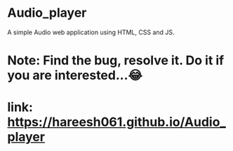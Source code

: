 # Audio_player
A simple Audio web application using HTML, CSS and JS.

# Note: Find the bug, resolve it. Do it if you are interested...😂

# link: https://hareesh061.github.io/Audio_player
